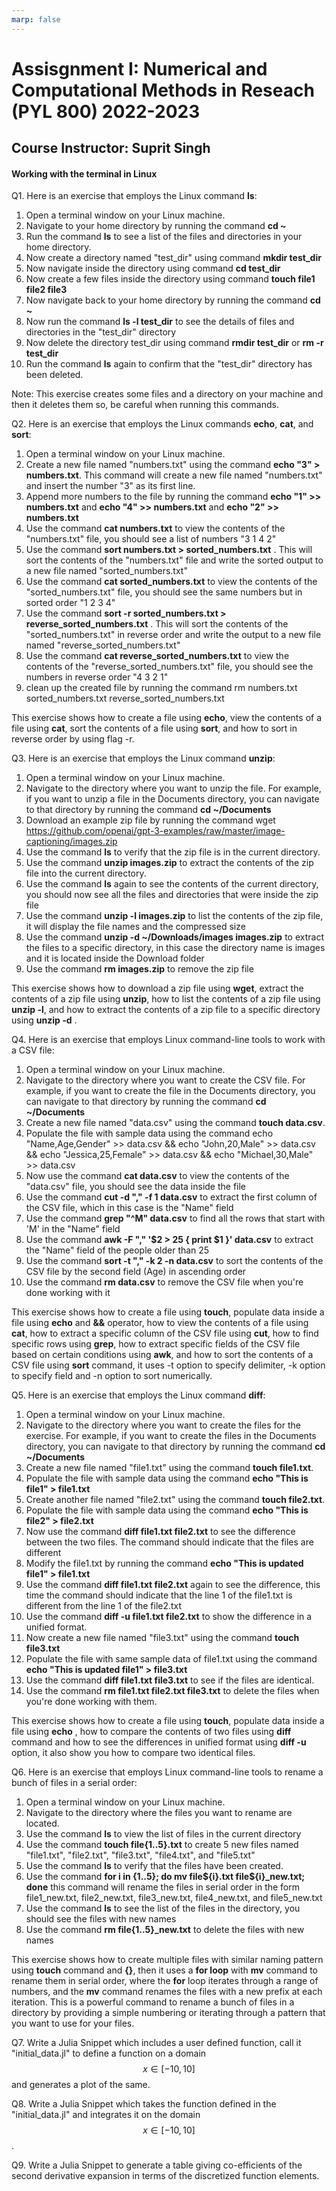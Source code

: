 ```yaml
---
marp: false
---
```

# Assisgnment I:  Numerical and Computational Methods in Reseach (PYL 800) 2022-2023

##  Course Instructor: Suprit Singh

#### Working with the terminal in Linux 



Q1. Here is an exercise that employs the Linux command **ls**:

1.   Open a terminal window on your Linux machine.
2.   Navigate to your home directory by running the command **cd ~**
3.   Run the command **ls** to see a list of the files and directories in your home directory.
4.   Now create a directory named "test\_dir" using command **mkdir test\_dir**
5.   Now navigate inside the directory using command **cd test_dir**
6.   Now create a few files inside the directory using command **touch file1 file2 file3**
7.   Now navigate back to your home directory by running the command **cd ~**
8.   Now run the command **ls -l test\_dir** to see the details of files and directories in the "test_dir" directory
9.   Now delete the directory test_dir using command **rmdir test\_dir** or **rm -r test\_dir**
10.  Run the command **ls** again to confirm that the "test_dir" directory has been deleted.

Note: This exercise creates some files and a directory on your machine and then it deletes them so, be careful when running this commands.

Q2.  Here is an exercise that employs the Linux commands **echo**, **cat**, and **sort**:

1.   Open a terminal window on your Linux machine.
2.   Create a new file named "numbers.txt" using the command **echo "3" > numbers.txt**. This command will create a new file named "numbers.txt" and insert the number "3" as its first line.
3.   Append more numbers to the file by running the command **echo "1" >> numbers.txt** and **echo "4" >> numbers.txt** and **echo "2" >> numbers.txt**
4.   Use the command **cat numbers.txt** to view the contents of the "numbers.txt" file, you should see a list of numbers "3 1 4 2"
5.   Use the command **sort numbers.txt > sorted_numbers.txt** . This will sort the contents of the "numbers.txt" file and write the sorted output to a new file named "sorted_numbers.txt"
6.   Use the command **cat sorted_numbers.txt** to view the contents of the "sorted_numbers.txt" file, you should see the same numbers but in sorted order "1 2 3 4"
7.   Use the command **sort -r sorted\_numbers.txt > reverse\_sorted_numbers.txt** . This will sort the contents of the "sorted\_numbers.txt" in reverse order and write the output to a new file named "reverse\_sorted_numbers.txt"
8.   Use the command **cat reverse\_sorted\_numbers.txt** to view the contents of the "reverse\_sorted\_numbers.txt" file, you should see the numbers in reverse order "4 3 2 1"
9.   clean up the created file by running the command rm numbers.txt sorted\_numbers.txt reverse\_sorted_numbers.txt

This exercise shows how to create a file using **echo**, view the contents of a file using **cat**, sort the contents of a file using **sort**, and how to sort in reverse order by using flag -r.

  

Q3. Here is an exercise that employs the Linux command **unzip**:

1.   Open a terminal window on your Linux machine.
2.   Navigate to the directory where you want to unzip the file. For example, if you want to unzip a file in the Documents directory, you can navigate to that directory by running the command **cd ~/Documents**
3.   Download an example zip file by running the command wget https://github.com/openai/gpt-3-examples/raw/master/image-captioning/images.zip
4.   Use the command **ls** to verify that the zip file is in the current directory.
5.   Use the command **unzip images.zip** to extract the contents of the zip file into the current directory.
6.   Use the command **ls** again to see the contents of the current directory, you should now see all the files and directories that were inside the zip file
7.   Use the command **unzip -l images.zip** to list the contents of the zip file, it will display the file names and the compressed size
8.   Use the command **unzip -d ~/Downloads/images images.zip** to extract the files to a specific directory, in this case the directory name is images and it is located inside the Download folder
9.   Use the command **rm images.zip** to remove the zip file

This exercise shows how to download a zip file using **wget**, extract the contents of a zip file using **unzip**, how to list the contents of a zip file using **unzip -l**, and how to extract the contents of a zip file to a specific directory using **unzip -d** .

  

Q4. Here is an exercise that employs Linux command-line tools to work with a CSV file:

1.   Open a terminal window on your Linux machine.
2.   Navigate to the directory where you want to create the CSV file. For example, if you want to create the file in the Documents directory, you can navigate to that directory by running the command **cd ~/Documents**
3.   Create a new file named "data.csv" using the command **touch data.csv**.
4.   Populate the file with sample data using the command echo "Name,Age,Gender" >> data.csv && echo "John,20,Male" >> data.csv && echo "Jessica,25,Female" >> data.csv && echo "Michael,30,Male" >> data.csv
5.   Now use the command **cat data.csv** to view the contents of the "data.csv" file, you should see the data inside the file
6.   Use the command **cut -d "," -f 1 data.csv** to extract the first column of the CSV file, which in this case is the "Name" field
7.   Use the command **grep "^M" data.csv** to find all the rows that start with 'M' in the "Name" field
8.   Use the command **awk -F "," '\$2 > 25 { print \$1 }' data.csv** to extract the "Name" field of the people older than 25
9.   Use the command **sort -t "," -k 2 -n data.csv** to sort the contents of the CSV file by the second field (Age) in ascending order
10.  Use the command **rm data.csv** to remove the CSV file when you're done working with it

This exercise shows how to create a file using **touch**, populate data inside a file using **echo** and **&&** operator, how to view the contents of a file using **cat**, how to extract a specific column of the CSV file using **cut**, how to find specific rows using **grep**, how to extract specific fields of the CSV file based on certain conditions using **awk**, and how to sort the contents of a CSV file using **sort** command, it uses -t option to specify delimiter, -k option to specify field and -n option to sort numerically.
  

Q5. Here is an exercise that employs the Linux command **diff**:

1.   Open a terminal window on your Linux machine.
2.   Navigate to the directory where you want to create the files for the exercise. For example, if you want to create the files in the Documents directory, you can navigate to that directory by running the command **cd ~/Documents**
3.   Create a new file named "file1.txt" using the command **touch file1.txt**.
4.   Populate the file with sample data using the command **echo "This is file1" > file1.txt**
5.   Create another file named "file2.txt" using the command **touch file2.txt**.
6.   Populate the file with sample data using the command **echo "This is file2" > file2.txt**
7.   Now use the command **diff file1.txt file2.txt** to see the difference between the two files. The command should indicate that the files are different
8.   Modify the file1.txt by running the command **echo "This is updated file1" > file1.txt**
9.   Use the command **diff file1.txt file2.txt** again to see the difference, this time the command should indicate that the line 1 of the file1.txt is different from the line 1 of the file2.txt
10.  Use the command **diff -u file1.txt file2.txt** to show the difference in a unified format.
11.  Now create a new file named "file3.txt" using the command **touch file3.txt**
12.  Populate the file with same sample data of file1.txt using the command **echo "This is updated file1" > file3.txt**
13.  Use the command **diff file1.txt file3.txt** to see if the files are identical.
14.  Use the command **rm file1.txt file2.txt file3.txt** to delete the files when you're done working with them.

This exercise shows how to create a file using **touch**, populate data inside a file using **echo** , how to compare the contents of two files using **diff** command and how to see the differences in unified format using **diff -u** option, it also show you how to compare two identical files.

  

Q6. Here is an exercise that employs Linux command-line tools to rename a bunch of files in a serial order:

1.   Open a terminal window on your Linux machine.
2.   Navigate to the directory where the files you want to rename are located.
3.   Use the command **ls** to view the list of files in the current directory
4.   Use the command **touch file{1..5}.txt** to create 5 new files named "file1.txt", "file2.txt", "file3.txt", "file4.txt", and "file5.txt"
5.   Use the command **ls** to verify that the files have been created.
6.   Use the command **for i in {1..5}; do mv file\${i}.txt file\${i}\_new.txt; done** this command will rename the files in serial order in the form file1\_new.txt, file2\_new.txt, file3\_new.txt, file4\_new.txt, and file5_new.txt
7.   Use the command **ls** to see the list of the files in the directory, you should see the files with new names
8.   Use the command **rm file{1..5}\_new.txt** to delete the files with new names

This exercise shows how to create multiple files with similar naming pattern using **touch** command and **{}**, then it uses a **for loop** with **mv** command to rename them in serial order, where the **for** loop iterates through a range of numbers, and the **mv** command renames the files with a new prefix at each iteration. This is a powerful command to rename a bunch of files in a directory by providing a simple numbering or iterating through a pattern that you want to use for your files.


Q7. Write a Julia Snippet which includes a user defined function, call it "initial_data.jl" to define a function on a domain $$x\in[-10,10]$$ and generates a plot of the same.

Q8. Write a Julia Snippet which takes the function defined in the "initial_data.jl" and integrates it on the domain $$x\in[-10,10]$$.

Q9. Write a Julia Snippet to generate a table giving co-efficients of the second derivative expansion in terms of the discretized function elements.





